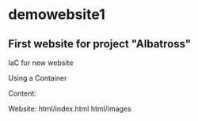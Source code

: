 # demowebsite1

## First website for project "Albatross"

IaC for new website

Using a Container

Content:

Website:
html/index.html
html/images

